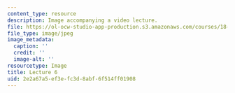 ```yaml
---
content_type: resource
description: Image accompanying a video lecture.
file: https://ol-ocw-studio-app-production.s3.amazonaws.com/courses/18-01-single-variable-calculus-fall-2006/2e2a67a5ef3efc3d8abf6f514ff01908_lec06.jpg
file_type: image/jpeg
image_metadata:
  caption: ''
  credit: ''
  image-alt: ''
resourcetype: Image
title: Lecture 6
uid: 2e2a67a5-ef3e-fc3d-8abf-6f514ff01908
---
```

